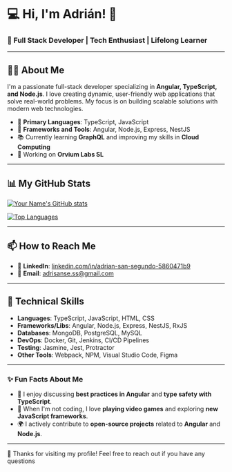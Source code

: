 # 💻 Hi, I'm Adrián! 👋

### 🚀 Full Stack Developer | Tech Enthusiast | Lifelong Learner

---

## 🧑‍💻 About Me

I'm a passionate full-stack developer specializing in **Angular, TypeScript, and Node.js**. I love creating dynamic, user-friendly web applications that solve real-world problems. My focus is on building scalable solutions with modern web technologies.

- 🌟 **Primary Languages**: TypeScript, JavaScript
- 🔧 **Frameworks and Tools**: Angular, Node.js, Express, NestJS
- 📚 Currently learning **GraphQL** and improving my skills in **Cloud Computing**
- 🎯 Working on **Orvium Labs SL**

---

## 📊 My GitHub Stats

[![Your Name's GitHub stats](https://github-readme-stats.vercel.app/api?username=sanse13&show_icons=true&theme=radical)](https://github.com/sanse13)

[![Top Languages](https://github-readme-stats.vercel.app/api/top-langs/?username=sanse13&layout=compact)](https://github.com/sanse13)

---

## 📫 How to Reach Me

- 💼 **LinkedIn**: [linkedin.com/in/adrian-san-segundo-5860471b9](https://linkedin.com/in/adrian-san-segundo-5860471b9)
- 📧 **Email**: adrisanse.ss@gmail.com

---

## 🔧 Technical Skills

- **Languages**: TypeScript, JavaScript, HTML, CSS
- **Frameworks/Libs**: Angular, Node.js, Express, NestJS, RxJS
- **Databases**: MongoDB, PostgreSQL, MySQL
- **DevOps**: Docker, Git, Jenkins, CI/CD Pipelines
- **Testing**: Jasmine, Jest, Protractor
- **Other Tools**: Webpack, NPM, Visual Studio Code, Figma

---

### ✨ Fun Facts About Me

- 💬 I enjoy discussing **best practices in Angular** and **type safety with TypeScript**.
- 📖 When I'm not coding, I love **playing video games** and exploring **new JavaScript frameworks**.
- 🌍 I actively contribute to **open-source projects** related to **Angular** and **Node.js**.

---

🤝 Thanks for visiting my profile! Feel free to reach out if you have any questions
